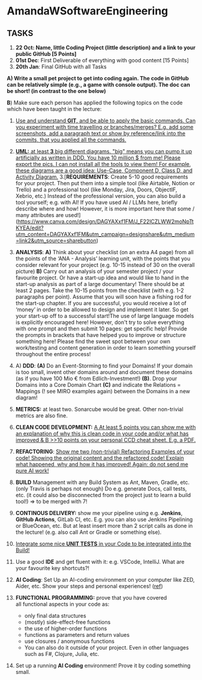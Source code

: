 # AmandaWSoftwareEngineering

## TASKS

1. **22 Oct: Name, little Coding Project (little description) and a link to your public GitHub [5 Points]**
2. **01st Dec**: First Deliverable of everything with good content [15 Points]
3. **20th Jan**: Final GitHub with all Tasks

**A) Write a small pet project to get into coding again. The code in GitHub can be relatively simple (e.g., a game with console output). The doc can be short! (in contrast to the one below)**

**B**) Make sure each person has applied the following topics on the code which have been taught in the lecture:

1. [Use and understand **GIT,** and be able to apply the basic commands. Can you experiment with time travelling or branches/merges? E.g. add some screenshots, add a paragraph text or show by reference/link into the commits, that you applied all the commands.](https://www.canva.com/design/DAGYATit-X4/xWGJ1cVH-F0eyUXm0W6axA/edit?utm_content=DAGYATit-X4&utm_campaign=designshare&utm_medium=link2&utm_source=sharebutton)
2. [**UML:** at least **3** big different diagrams. "big" means you can pump it up artificially as written in DDD. You have 10 million $ from me! Please export the pics. I can not install all the tools to view them! For example, these diagrams are a good idea: Use-Case, Component D, Class D, and Activity Diagram.](https://www.canva.com/design/DAGYAdsAj68/snq3eMEzt6T9gCBXIA3_3Q/edit?utm_content=DAGYAdsAj68&utm_campaign=designshare&utm_medium=link2&utm_source=sharebutton)
3.[**REQUIREMENTS**: Create 5-10 good requirements for your project. Then put them into a simple tool (like Airtable, Notion or Trello) and a professional tool (like Monday, Jira, Doors, ObjectIF, Xebrio, etc.) Instead of the professional version, you can also build a tool yourself; e.g. with AI! If you have used AI / LLMs here, briefly describe where and how! However, it is more important here that some / many attributes are used!] (https://www.canva.com/design/DAGYAXxf1FM/J_F22lCZLWW2moNpTtKYEA/edit?utm_content=DAGYAXxf1FM&utm_campaign=designshare&utm_medium=link2&utm_source=sharebutton)
4. **ANALYSIS**: **A)** Think about your checklist (on an extra A4 page) from all the points of the ‘ANA - Analysis’ learning unit, with the points that you consider relevant for your project (e.g. 10-15 instead of 30 on the overall picture) **B)** Carry out an analysis of your semester project / your favourite project. Or have a start-up idea and would like to hand in the start-up analysis as part of a large documentary! There should be at least 2 pages. Take the 10-15 points from the checklist (with e.g. 1-2 paragraphs per point). Assume that you will soon have a fishing rod for the start-up chapter. If you are successful, you would receive a lot of ‘money’ in order to be allowed to design and implement it later. So get your start-up off to a successful start!The use of large language models is explicitly encouraged here! However, don't try to solve everything with one prompt and then submit 10 pages: get specific help!
Provide the prompts in brackets that have helped you to improve or structure something here! Please find the sweet spot between your own work/testing and content generation in order to learn something yourself throughout the entire process!
5. A) **DDD**: **(A)** Do an Event-Storming to find your Domains! If your domain is too small, invent other domains around and document these domains (as if you have 100 Mio € from Edlich-Investment!) **(B)**. Drop your Domains into a Core Domain Chart **(C)** and indicate the Relations = Mappings (! see MIRO examples again) between the Domains in a new diagram!
6. **METRICS:** at least two. Sonarcube would be great. Other non-trivial metrics are also fine.

7. **CLEAN CODE DEVELOPMENT:**
[A At least 5 points you can show me with an explanation of why this is clean code in your code and/or what has improved & B >>10 points on your personal CCD cheat sheet. E.g. a PDF.](https://www.canva.com/design/DAGX2TPW8xY/DKBzzslgPortvxUQGy1kCA/edit?utm_content=DAGX2TPW8xY&utm_campaign=designshare&utm_medium=link2&utm_source=sharebutton)

8. **REFACTORING**: 
[Show me two (non-trivial) Refactoring Examples of your code! Showing the original content and the refactored code! Explain what happened, why and how it has improved! Again: do not send me pure AI work!](https://www.canva.com/design/DAGYAKOvbfs/2lpxQAL_TWYvyVM0DrTnsQ/edit?utm_content=DAGYAKOvbfs&utm_campaign=designshare&utm_medium=link2&utm_source=sharebutton)

9. **BUILD** Management with any Build System as Ant, Maven, Gradle, etc. (only Travis is perhaps not enough) Do e.g. generate Docs, call tests, etc. (it could also be disconnected from the project just to learn a build tool!) => to be merged with 7!
10. **CONTINOUS DELIVERY:** show me your pipeline using e.g. **Jenkins**, **GitHub Actions**, GitLab CI, etc. E.g. you can also use Jenkins Pipelining or BlueOcean, etc. But at least insert more than 2 script calls as done in the lecture! (e.g. also call Ant or Gradle or something else).
11. [Integrate some nice **UNIT TESTS** in your Code to be integrated into the Build!](https://www.canva.com/design/DAGYAIvKwpA/Xvi0kjdg3XsST8TY5M5_Tg/edit?utm_content=DAGYAIvKwpA&utm_campaign=designshare&utm_medium=link2&utm_source=sharebutton)
12. Use a good **IDE** and get fluent with it: e.g. VSCode, IntelliJ. What are your favourite key shortcuts?!
13. **AI Coding**: Set Up an AI-coding environment on your computer like ZED, Aider, etc. Show your steps and personal experiences! ([ref](https://newsletter.pragmaticengineer.com/p/ide-that-software-engineers-love))
14. **FUNCTIONAL PROGRAMMING:** prove that you have covered all functional aspects in your code as:
    - only final data structures
    - (mostly) side-effect-free functions
    - the use of higher-order functions
    - functions as parameters and return values
    - use closures / anonymous functions
    - You can also do it outside of your project. Even in other languages such as F#, Clojure, Julia, etc.
15. Set up a running **AI Coding** environment! Prove it by coding something small.